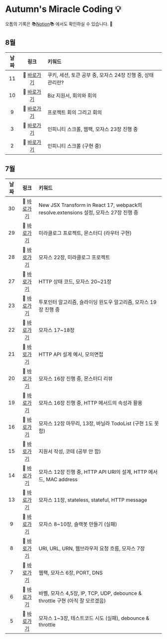 # Autumn's Miracle Coding 💡

오톰의 기록은 📚[Notion](https://www.notion.so/d70e7cd16e66439abb794fa4b867cd29?v=fcbba2d6f39b4ef7b5c53a20b9bfebe1)📚 에서도 확인하실 수 있습니다. 👀

## 8월

|날짜|링크|키워드|
|:---:|:---:|:---|
|11|🔗 [바로가기](https://github.com/dyongdi/miracle-coding/blob/autumn/August/week2/210811.md)|쿠키, 세션, 토큰 공부 중, 모자스 24장 진행 중, 상태 관리란?
|10|🔗 [바로가기](https://github.com/dyongdi/miracle-coding/blob/autumn/August/week2/210810.md)|Biz 지원서, 회의와 회의
|9|🔗 [바로가기](https://github.com/dyongdi/miracle-coding/blob/autumn/August/week2/210809.md)|프로젝트 회의 그리고 회의
|3|🔗 [바로가기](https://github.com/dyongdi/miracle-coding/blob/autumn/August/week1/210803.md)|인피니티 스크롤, 웹팩, 모자스 23장 진행 중
|2|🔗 [바로가기](https://github.com/dyongdi/miracle-coding/blob/autumn/August/week1/210802.md)|인피니티 스크롤 (구현 중)

## 7월

|날짜|링크|키워드|
|:---:|:---:|:---|
|30|🔗 [바로가기](https://github.com/dyongdi/miracle-coding/blob/autumn/July/week5/210730.md)|New JSX Transform in React 17, webpack의 resolve.extensions 설정, 모자스 27장 진행 중
|29|🔗 [바로가기](https://github.com/dyongdi/miracle-coding/blob/autumn/July/week5/210729.md)|미라클로그 프로젝트, 몬스터디 (라우터 구현)
|28|🔗 [바로가기](https://github.com/dyongdi/miracle-coding/blob/autumn/July/week5/210728.md)|모자스 22장, 미라클로그 프로젝트
|27|🔗 [바로가기](https://github.com/dyongdi/miracle-coding/blob/autumn/July/week5/210727.md)|HTTP 상태 코드, 모자스 20~21장
|23|🔗 [바로가기](https://github.com/dyongdi/miracle-coding/tree/autumn/July/week4)|투포인터 알고리즘, 슬라이딩 윈도우 알고리즘, 모자스 19장 진행 중
|22|🔗 [바로가기](https://github.com/dyongdi/miracle-coding/blob/autumn/July/week4/210722.md)|모자스 17~18장
|21|🔗 [바로가기](https://github.com/dyongdi/miracle-coding/blob/autumn/July/week4/210721.md)|HTTP API 설계 예시, 모의면접
|20|🔗 [바로가기](https://github.com/dyongdi/miracle-coding/blob/autumn/July/week4/210720.md)|모자스 16장 진행 중, 몬스터디 리뷰
|19|🔗 [바로가기](https://github.com/dyongdi/miracle-coding/blob/autumn/July/week4/210719.md)|모자스 16장 진행 중, HTTP 메서드의 속성과 활용
|16|🔗 [바로가기](https://github.com/dyongdi/miracle-coding/blob/autumn/July/week3/210716.md)|모자스 12장 마무리, 13장, 바닐라 TodoList (구현 1도 못함)
|15|🔗 [바로가기](https://github.com/dyongdi/miracle-coding/blob/autumn/July/week3/210715.md)|지원서 작성, 코테 (공부 안 함)
|14|🔗 [바로가기](https://github.com/dyongdi/miracle-coding/blob/autumn/July/week3/210714.md)|모자스 12장 진행 중, HTTP API URI의 설계, HTTP 메서드, MAC address
|13|🔗 [바로가기](https://github.com/dyongdi/miracle-coding/blob/autumn/July/week3/210713.md)|모자스 11장, stateless, stateful, HTTP message
|9|🔗 [바로가기](https://github.com/dyongdi/miracle-coding/blob/autumn/July/week2/210709.md)|모자스 8~10장, 슬랙봇 만들기 (실패)
|8|🔗 [바로가기](https://github.com/dyongdi/miracle-coding/blob/autumn/July/week2/210708.md)|URI, URL, URN, 웹브라우저 요청 흐름, 모자스 7장
|7|🔗 [바로가기](https://github.com/dyongdi/miracle-coding/blob/autumn/July/week2/210707.md)|웹팩, 모자스 6장, PORT, DNS
|6|🔗 [바로가기](https://github.com/dyongdi/miracle-coding/blob/autumn/July/week2/210706.md)|바벨, 모자스 4,5장, IP, TCP, UDP, debounce & throttle 구현 (아직 잘 모르겠음)
|5|🔗 [바로가기](https://github.com/dyongdi/miracle-coding/blob/autumn/July/week2/210705.md)|모자스 1~3장, 테스트코드 시도 (실패), debounce & throttle
